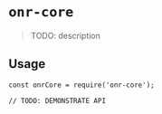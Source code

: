 # `onr-core`

> TODO: description

## Usage

```
const onrCore = require('onr-core');

// TODO: DEMONSTRATE API
```
